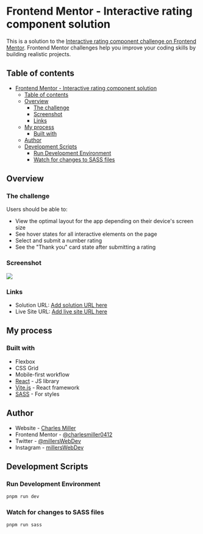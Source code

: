 # Frontend Mentor - Interactive rating component solution

This is a solution to the [Interactive rating component challenge on Frontend Mentor](https://www.frontendmentor.io/challenges/interactive-rating-component-koxpeBUmI). Frontend Mentor challenges help you improve your coding skills by building realistic projects.

## Table of contents

- [Frontend Mentor - Interactive rating component solution](#frontend-mentor---interactive-rating-component-solution)
  - [Table of contents](#table-of-contents)
  - [Overview](#overview)
    - [The challenge](#the-challenge)
    - [Screenshot](#screenshot)
    - [Links](#links)
  - [My process](#my-process)
    - [Built with](#built-with)
  - [Author](#author)
  - [Development Scripts](#development-scripts)
    - [Run Development Environment](#run-development-environment)
    - [Watch for changes to SASS files](#watch-for-changes-to-sass-files)

## Overview

### The challenge

Users should be able to:

-   View the optimal layout for the app depending on their device's screen size
-   See hover states for all interactive elements on the page
-   Select and submit a number rating
-   See the "Thank you" card state after submitting a rating

### Screenshot

![](./screenshot.jpg)

### Links

-   Solution URL: [Add solution URL here](https://your-solution-url.com)
-   Live Site URL: [Add live site URL here](https://your-live-site-url.com)

## My process

### Built with

-   Flexbox
-   CSS Grid
-   Mobile-first workflow
-   [React](https://reactjs.org/) - JS library
-   [Vite.js](https://vitejs.dev/) - React framework
-   [SASS](https://sass-lang.com/) - For styles

## Author

-   Website - [Charles Miller](https://www.charlesmiller.dev)
-   Frontend Mentor - [@charlesmiller0412](https://www.frontendmentor.io/profile/charlesmiller0412)
-   Twitter - [@millersWebDev](https://www.twitter.com/millersWebDev)
-   Instagram - [millersWebDev](https://www.instagram.com/millerswebdev)

## Development Scripts

### Run Development Environment

```bash
pnpm run dev
```

### Watch for changes to SASS files

```bash
pnpm run sass
```

